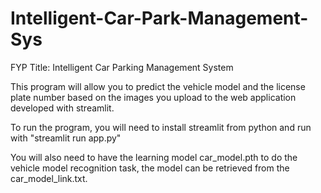 # Intelligent-Car-Park-Management-Sys
FYP Title: Intelligent Car Parking Management System

This program will allow you to predict the vehicle model and the license plate number based on the images you upload to the web application developed with streamlit. 

To run the program, you will need to install streamlit from python and run with "streamlit run app.py"

You will also need to have the learning model car_model.pth to do the vehicle model recognition task, the model can be retrieved from the car_model_link.txt.

